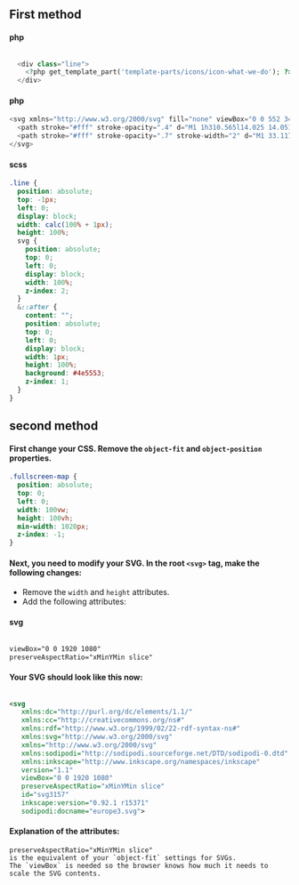 ## First method

#### php

```php

  <div class="line">
    <?php get_template_part('template-parts/icons/icon-what-we-do'); ?>
  </div>
```

#### php

```php
<svg xmlns="http://www.w3.org/2000/svg" fill="none" viewBox="0 0 552 34">
  <path stroke="#fff" stroke-opacity=".4" d="M1 1h310.565l14.025 14.051h123.224L462.84 1H551v14.051" />
  <path stroke="#fff" stroke-opacity=".7" stroke-width="2" d="M1 33.117V1h33.561M535.472 1.502h15.027v13.047" />
</svg>
```

#### scss

```scss
.line {
  position: absolute;
  top: -1px;
  left: 0;
  display: block;
  width: calc(100% + 1px);
  height: 100%;
  svg {
    position: absolute;
    top: 0;
    left: 0;
    display: block;
    width: 100%;
    z-index: 2;
  }
  &::after {
    content: "";
    position: absolute;
    top: 0;
    left: 0;
    display: block;
    width: 1px;
    height: 100%;
    background: #4e5553;
    z-index: 1;
  }
}
```

## second method

#### First change your CSS. Remove the `object-fit` and `object-position` properties.

```css
.fullscreen-map {
  position: absolute;
  top: 0;
  left: 0;
  width: 100vw;
  height: 100vh;
  min-width: 1020px;
  z-index: -1;
}
```

#### Next, you need to modify your SVG. In the root `<svg>` tag, make the following changes:

- Remove the `width` and `height` attributes.
- Add the following attributes:

#### svg

```xml

viewBox="0 0 1920 1080"
preserveAspectRatio="xMinYMin slice"
```

#### Your SVG should look like this now:

```xml

<svg
   xmlns:dc="http://purl.org/dc/elements/1.1/"
   xmlns:cc="http://creativecommons.org/ns#"
   xmlns:rdf="http://www.w3.org/1999/02/22-rdf-syntax-ns#"
   xmlns:svg="http://www.w3.org/2000/svg"
   xmlns="http://www.w3.org/2000/svg"
   xmlns:sodipodi="http://sodipodi.sourceforge.net/DTD/sodipodi-0.dtd"
   xmlns:inkscape="http://www.inkscape.org/namespaces/inkscape"
   version="1.1"
   viewBox="0 0 1920 1080"
   preserveAspectRatio="xMinYMin slice"
   id="svg3157"
   inkscape:version="0.92.1 r15371"
   sodipodi:docname="europe3.svg">
```

#### Explanation of the attributes:

```
preserveAspectRatio="xMinYMin slice"
is the equivalent of your `object-fit` settings for SVGs.
The `viewBox` is needed so the browser knows how much it needs to scale the SVG contents.
```
